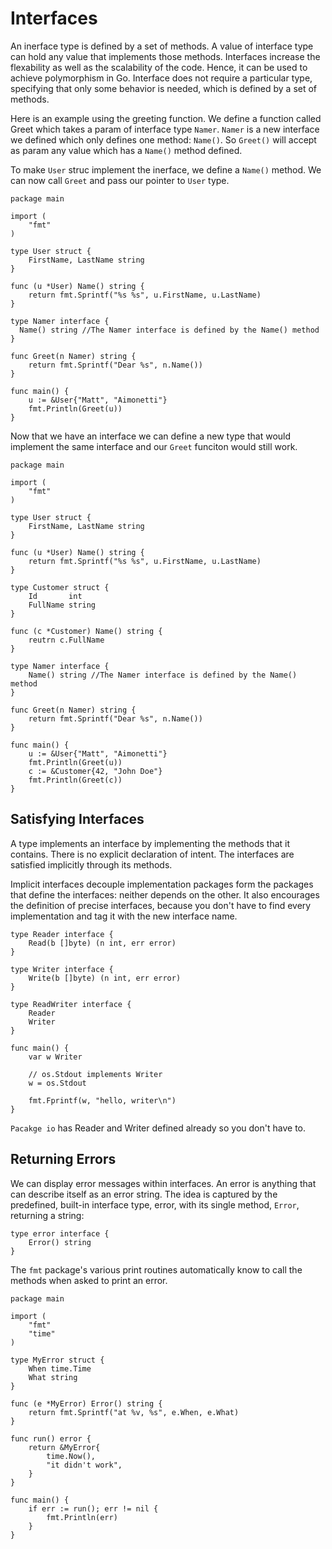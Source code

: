 # Interfaces

An inerface type is defined by a set of methods. A value of interface type can hold any value that implements those methods. Interfaces increase the flexability as well as the scalability of the code. Hence, it can be used to achieve polymorphism in Go. Interface does not require a particular type, specifying that only some behavior is needed, which is defined by a set of methods.

Here is an example using the greeting function. We define a function called Greet which takes a param of interface type `Namer`. `Namer` is a new interface we defined which only defines one method: `Name()`. So `Greet()` will accept as param any value which has a `Name()` method defined.

To make `User` struc implement the inerface, we define a `Name()` method. We can now call `Greet` and pass our pointer to `User` type.

```
package main

import (
	"fmt"
)

type User struct {
	FirstName, LastName string
}

func (u *User) Name() string {
	return fmt.Sprintf("%s %s", u.FirstName, u.LastName)
}

type Namer interface {
  Name() string //The Namer interface is defined by the Name() method
}

func Greet(n Namer) string {
	return fmt.Sprintf("Dear %s", n.Name())
}

func main() {
	u := &User{"Matt", "Aimonetti"}
	fmt.Println(Greet(u))
}
```

Now that we have an interface we can define a new type that would implement the same interface and our `Greet` funciton would still work.

```
package main

import (
	"fmt"
)

type User struct {
	FirstName, LastName string
}

func (u *User) Name() string {
	return fmt.Sprintf("%s %s", u.FirstName, u.LastName)
}

type Customer struct {
    Id       int
    FullName string
}

func (c *Customer) Name() string {
    reutrn c.FullName
}

type Namer interface {
    Name() string //The Namer interface is defined by the Name() method
}

func Greet(n Namer) string {
	return fmt.Sprintf("Dear %s", n.Name())
}

func main() {
	u := &User{"Matt", "Aimonetti"}
	fmt.Println(Greet(u))
	c := &Customer{42, "John Doe"}
	fmt.Println(Greet(c))
}
```

## Satisfying Interfaces

A type implements an interface by implementing the methods that it contains. There is no explicit declaration of intent. The interfaces are satisfied implicitly through its methods.

Implicit interfaces decouple implementation packages form the packages that define the interfaces: neither depends on the other. It also encourages the definition of precise interfaces, because you don't have to find every implementation and tag it with the new interface name.

```
type Reader interface {
    Read(b []byte) (n int, err error)
}

type Writer interface {
    Write(b []byte) (n int, err error)
}

type ReadWriter interface {
    Reader
    Writer
}

func main() {
    var w Writer

    // os.Stdout implements Writer
    w = os.Stdout

    fmt.Fprintf(w, "hello, writer\n")
}
```

`Pacakge io` has Reader and Writer defined already so you don't have to.

## Returning Errors

We can display error messages within interfaces. An error is anything that can describe itself as an error string. The idea is captured by the predefined, built-in interface type, error, with its single method, `Error`, returning a string:

```
type error interface {
    Error() string
}
```

The `fmt` package's various print routines automatically know to call the methods when asked to print an error.

```
package main

import (
    "fmt"
    "time"
)

type MyError struct {
    When time.Time
    What string
}

func (e *MyError) Error() string {
    return fmt.Sprintf("at %v, %s", e.When, e.What)
}

func run() error {
    return &MyError{
        time.Now(),
        "it didn't work",
    }
}

func main() {
    if err := run(); err != nil {
        fmt.Println(err)
    }
}
```

